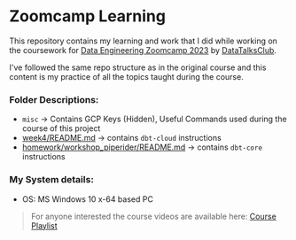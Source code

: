 # Zoomcamp Learning

This repository contains my learning and work that I did while working on the coursework for [Data Engineering Zoomcamp 2023](https://github.com/DataTalksClub/data-engineering-zoomcamp) by [DataTalksClub](https://github.com/DataTalksClub). 

I've followed the same repo structure as in the original course and this content is my practice of all the topics taught during the course.

### Folder Descriptions:
* `misc` -> Contains GCP Keys (Hidden), Useful Commands used during the course of this project
* [week4/README.md](week4/README.md) -> contains `dbt-cloud` instructions
* [homework/workshop_piperider/README.md](homework/workshop_piperider/README.md) -> contains `dbt-core` instructions

### My System details:
* OS: MS Windows 10 x-64 based PC

> For anyone interested the course videos are available here: [Course Playlist](https://lnkd.in/eB4aGn9y)